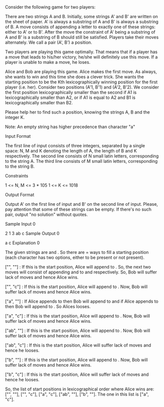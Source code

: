 Consider the following game for two players:

There are two strings A and B. Initially, some strings A' and B' are written on the sheet of paper. A' is always a substring of A and B' is always a substring of B. A move consists of appending a letter to exactly one of these strings: either to A' or to B'. After the move the constraint of A' being a substring of A and B' is a substring of B should still be satisfied. Players take their moves alternately. We call a pair (A', B') a position.

Two players are playing this game optimally. That means that if a player has a move that leads to his/her victory, he/she will definitely use this move. If a player is unable to make a move, he loses.

Alice and Bob are playing this game. Alice makes the first move. As always, she wants to win and this time she does a clever trick. She wants the starting position to be the Kth lexicographically winning position for the first player (i.e. her). Consider two positions (A'1, B'1) and (A'2, B'2). We consider the first position lexicographically smaller than the second if A1 is lexicographically smaller than A2, or if A1 is equal to A2 and B1 is lexicographically smaller than B2.

Please help her to find such a position, knowing the strings A, B and the integer K.

Note: An empty string has higher precedence than character "a"

Input Format

The first line of input consists of three integers, separated by a single space: N, M and K denoting the length of A, the length of B and K respectively. The second line consists of N small latin letters, corresponding to the string A. The third line consists of M small latin letters, corresponding to the string B.

Constraints

1 <= N, M <= 3 * 105
1 <= K <= 1018

Output Format

Output A' on the first line of input and B' on the second line of input. Please, pay attention that some of these strings can be empty. If there's no such pair, output "no solution" without quotes.

Sample Input 0

2 1 3
ab
c
Sample Output 0

a
c
Explanation 0

The given strings are  and . So there are  =  ways to fill a starting position (each character has two options, either to be present or not present).

 ["", ""] : If this is the start position, Alice will append  to . So, the next two moves will consist of appending  and  to  and  respectively. So, Bob will suffer lack of moves and hence Alice wins.

 ["", "c"] : If this is the start position, Alice will append  to . Now, Bob will suffer lack of moves and hence Alice wins.

 ["a", ""] : If Alice appends  to  then Bob will append  to  and if Alice appends  to  then Bob will append  to . So Alices looses.

 ["a", "c"] : If this is the start position, Alice will append  to . Now, Bob will suffer lack of moves and hence Alice wins.

 ["ab", ""] : If this is the start position, Alice will append  to . Now, Bob will suffer lack of moves and hence Alice wins.

 ["ab", "c"] : If this is the start position, Alice will suffer lack of moves and hence he looses.

 ["b", ""] : If this is the start position, Alice will append  to . Now, Bob will suffer lack of moves and hence Alice wins.

 ["b", "c"] : If this is the start position, Alice will suffer lack of moves and hence he looses.

So, the list of start positions in lexicographical order where Alice wins are: ["", ""], ["", "c"], ["a", "c"], ["ab", ""], ["b", ""]. The  one in this list is ["a", "c"].